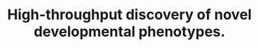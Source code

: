---
layout: ../../layouts/Publication.astro
title: High-throughput discovery of novel developmental phenotypes.
journal: Nature
authors: Dickinson ME, Flenniken AM, Ji X, Teboul L, Wong MD, White JK, Meehan TF, Weninger WJ, Westerberg H, Adissu H, Baker CN, Bower L, Brown JM, Caddle LB, Chiani F, Clary D, Cleak J, Daly MJ, Denegre JM, Doe B, Dolan ME, Edie SM, Fuchs H, Gailus-Durner V, Galli A, Gambadoro A, Gallegos J, Guo S, Horner NR, Hsu CW, Johnson SJ, Kalaga S, Keith LC, Lanoue L, Lawson TN, Lek M, Mark M, Marschall S, Mason J, McElwee ML, Newbigging S, Nutter LM, Peterson KA, Ramirez-Solis R, Rowland DJ, Ryder E, Samocha KE, Seavitt JR, Selloum M, Szoke-Kovacs Z, Tamura M, Trainor AG, Tudose I, Wakana S, Warren J, Wendling O, West DB, Wong L, Yoshiki A, International Mouse Phenotyping Consortium, Jackson Laboratory, Infrastructure Nationale PHENOMIN, Institut Clinique de la Souris (ICS), Charles River Laboratories, MRC Harwell, Toronto Centre for Phenogenomics, Wellcome Trust Sanger Institute, RIKEN BioResource Center, MacArthur DG, Tocchini-Valentini GP, Gao X, Flicek P, Bradley A, Skarnes WC, Justice MJ, Parkinson HE, Moore M, Wells S, Braun RE, Svenson KL, de Angelis MH, Herault Y, Mohun T, Mallon AM, Henkelman RM, Brown SD, Adams DJ, Lloyd KC, McKerlie C, Beaudet AL, Bućan M, Murray SA
year: 2016
page: 508-514
volume: 537
issue: 7621
pmid: 27626380.0
pmcid: PMC5295821
doi: 10.1038/nature19356
landmark: True
dccs: ['KOMP2']
carousel: False
featured: False
keywords: ["Embryo, Mammalian", "Genes, Essential", "Mutation", "Phenotype", "Polymorphism, Single Nucleotide", "High-Throughput Screening Assays", "Imaging, Three-Dimensional", "Mice", "Penetrance", "Conserved Sequence", "Mice, Inbred C57BL", "Sequence Homology", "Genes, Lethal", "Mice, Knockout", "Disease", "Genome-Wide Association Study", "Animals", "Humans"]
---